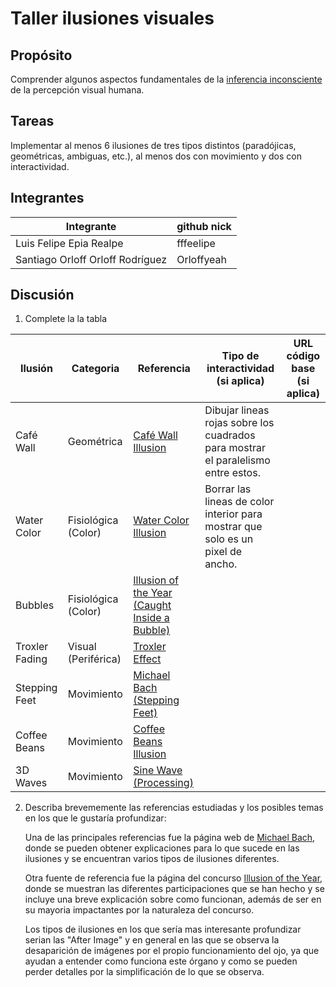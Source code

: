 
# Taller ilusiones visuales

## Propósito

Comprender algunos aspectos fundamentales de la [inferencia inconsciente](https://github.com/VisualComputing/Cognitive) de la percepción visual humana.

## Tareas

Implementar al menos 6 ilusiones de tres tipos distintos (paradójicas, geométricas, ambiguas, etc.), al menos dos con movimiento y dos con interactividad.

## Integrantes

| Integrante | github nick |
|------------|-------------|
|       Luis Felipe Epia Realpe    | fffeelipe            |
|       Santiago Orloff Orloff Rodríguez    |   Orloffyeah          |

## Discusión

1. Complete la la tabla

| Ilusión | Categoria | Referencia | Tipo de interactividad (si aplica) | URL código base (si aplica) |
|---------|-----------|------------|------------------------------------|-----------------------------|
|Café Wall        |    Geométrica       | [Café Wall Illusion](http://www.newworldencyclopedia.org/entry/Cafe_wall_illusion)           | Dibujar lineas rojas sobre los cuadrados para mostrar el paralelismo entre estos.                                   |                             |
|Water Color         | Fisiológica (Color) | [Water Color Illusion](http://visualcomputing.github.io/Cognitive/#/5/6)           | Borrar las lineas de color interior para mostrar que solo es un pixel de ancho.                                   |                             |
|Bubbles         |  Fisiológica (Color)         | [Illusion of the Year (Caught Inside a Bubble)](http://illusionoftheyear.com/2016/06/caught-inside-a-bubble/)|                                    |                             |
|Troxler Fading        | Visual (Periférica)        | [Troxler Effect](https://www.illusionsindex.org/i/troxler-effect) |                                    |                             |
|Stepping Feet         | Movimiento           | [Michael Bach (Stepping Feet)](http://www.michaelbach.de/ot/mot-feetLin/index.html)|                                    |                             |
|Coffee Beans         | Movimiento          |  [Coffee Beans Illusion](http://lookmind.com/illusions.php?id=366&cat=6)           |                                    |                             |
|3D Waves         | Movimiento          |  [Sine Wave (Processing)](https://processing.org/examples/sinewave.html)|                                    |                             |

2. Describa brevememente las referencias estudiadas y los posibles temas en los que le gustaría profundizar:

	Una de las principales referencias fue la página web de [Michael Bach](http://www.michaelbach.de/ot/index.html), donde se pueden obtener explicaciones para lo que sucede en las ilusiones y se encuentran varios tipos de ilusiones diferentes.
	
	Otra fuente de referencia fue la página del concurso [Illusion of the Year](http://illusionoftheyear.com/), donde se muestran las diferentes participaciones que se han hecho y se incluye una breve explicación sobre como funcionan, además de ser en su mayoria impactantes por la naturaleza del concurso.

	Los tipos de ilusiones en los que sería mas interesante profundizar serian las "After Image" y en general en las que se observa la desaparición de imágenes por el propio funcionamiento del ojo, ya que ayudan a entender como funciona este órgano y como se pueden perder detalles por la simplificación de lo que se observa.